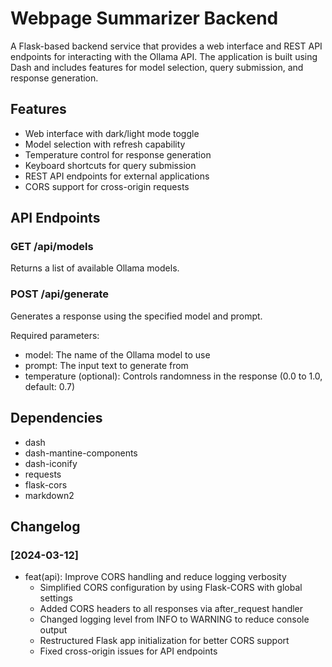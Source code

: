 # Webpage Summarizer Backend

A Flask-based backend service that provides a web interface and REST API endpoints for interacting with the Ollama API. The application is built using Dash and includes features for model selection, query submission, and response generation.

## Features

- Web interface with dark/light mode toggle
- Model selection with refresh capability
- Temperature control for response generation
- Keyboard shortcuts for query submission
- REST API endpoints for external applications
- CORS support for cross-origin requests

## API Endpoints

### GET /api/models
Returns a list of available Ollama models.

### POST /api/generate
Generates a response using the specified model and prompt.

Required parameters:
- model: The name of the Ollama model to use
- prompt: The input text to generate from
- temperature (optional): Controls randomness in the response (0.0 to 1.0, default: 0.7)

## Dependencies

- dash
- dash-mantine-components
- dash-iconify
- requests
- flask-cors
- markdown2

## Changelog

### [2024-03-12]
- feat(api): Improve CORS handling and reduce logging verbosity
  - Simplified CORS configuration by using Flask-CORS with global settings
  - Added CORS headers to all responses via after_request handler
  - Changed logging level from INFO to WARNING to reduce console output
  - Restructured Flask app initialization for better CORS support
  - Fixed cross-origin issues for API endpoints 